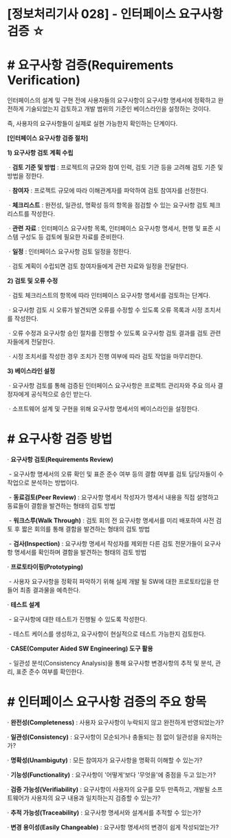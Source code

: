 # [정보처리기사 028] - 인터페이스 요구사항 검증 ☆



# **# 요구사항 검증(Requirements Verification)**

인터페이스의 설계 및 구현 전에 사용자들의 요구사항이 요구사항 명세서에 정확하고 완전하게 기술되었는지 검토하고 개발 범위의 기준인 베이스라인을 설정하는 것이다.

즉, 사용자의 요구사항들이 실제로 실현 가능한지 확인하는 단계이다.



**[인터페이스 요구사항 검증 절차]**

**1) 요구사항 검토 계획 수립**

​        · **검토 기준 및 방법** : 프로젝트의 규모와 참여 인력, 검토 기관 등을 고려해 검토 기준 및 방법을 정한다.

​        · **참여자** : 프로젝트 규모에 따라 이해관계자를 파악하여 검토 참여자를 선정한다.

​        · **체크리스트** : 완전성, 일관성, 명확성 등의 항목을 점검할 수 있는 요구사항 검토 체크리스트를 작성한다.

​        · **관련** **자료** : 인터페이스 요구사항 목록, 인터페이스 요구사항 명세서, 현행 및 표준 시스템 구성도 등 검토에 필요한 자료를 준비한다.

​        · **일정** : 인터페이스 요구사항 검토 일정을 정한다.

​        · 검토 계획이 수립되면 검토 참여자들에게 관련 자료와 일정을 전달한다.

**2) 검토 및 오류 수정**

​        · 검토 체크리스트의 항목에 따라 인터페이스 요구사항 명세서를 검토하는 단계다.

​        · 요구사항 검토 시 오류가 발견되면 오류를 수정할 수 있도록 오류 목록과 시정 조치서를 작성한다.

​        · 오류 수정과 요구사항 승인 절차를 진행할 수 있도록 요구사항 검토 결과를 검토 관련자들에게 전달한다.

​        · 시정 조치서를 작성한 경우 조치가 진행 여부에 따라 검토 작업을 마무리한다.

**3) 베이스라인 설정**

​        · 요구사항 검토를 통해 검증된 인터페이스 요구사항은 프로젝트 관리자와 주요 의사 결정자에게 공식적으로 승인 받는다.

​        · 소프트웨어 설계 및 구현을 위해 요구사항 명세서의 베이스라인을 설정한다.



# **# 요구사항 검증 방법**

· **요구사항 검토(Requirements Review)**

​        \- 요구사항 명세서의 오류 확인 및 표준 준수 여부 등의 결함 여부를 검토 담당자들이 수작업으로 분석하는 방법이다.

​        \- **동료검토(Peer Review)** : 요구사항 명세서 작성자가 명세서 내용을 직접 설명하고 동료들이 결함을 발견하는 형태의 검토 방법

​        \- **워크스루(Walk Through)** : 검토 회의 전 요구사항 명세서를 미리 배포하여 사전 검토 후 짧은 회의를 통해 결함을 발견하는 형태의 검토 방법

​        \- **검사(Inspection)** : 요구사항 명세서 작성자를 제외한 다른 검토 전문가들이 요구사항 명세서를 확인하며 결함을 발견하는 형태의 검토 방법



· **프로토타이핑(Prototyping)**

​        \- 사용자 요구사항을 정확히 파악하기 위해 실제 개발 될 SW에 대한 프로토타입을 만들어 최종 결과물을 예측한다.



· **테스트 설계**

​        \- 요구사항에 대한 테스트가 진행될 수 있도록 작성한다.

​        \- 테스트 케이스를 생성하고, 요구사항이 현실적으로 테스트 가능한지 검토한다.



· **CASE(Computer Aided SW Engineering) 도구 활용**

​        \- 일관성 분석(Consistency Analysis)을 통해 요구사항 변경사항의 추적 및 분석, 관리, 표준 준수 여부를 확인한다.



# **# 인터페이스 요구사항 검증의 주요 항목**

· **완전성(Completeness)** : 사용자 요구사항이 누락되지 않고 완전하게 반영되었는가?

· **일관성(Consistency)** : 요구사항이 모순되거나 충돌되는 점 없이 일관성을 유지하는가?

· **명확성(Unambiguty)** : 모든 참여자가 요구사항을 명확히 이해할 수 있는가?

· **기능성(Functionality)** : 요구사항이 '어떻게'보다 '무엇을'에 중점을 두고 있는가?

· **검증 가능성(Verifiability)** : 요구사항이 사용자의 요구를 모두 만족하고, 개발될 소프트웨어가 사용자의 요구 내용과 일치하는지 검증할 수 있는가?

· **추적 가능성(Traceability)** : 요구사항 명세서와 설계서를 추적할 수 있는가?

· **변경 용이성(Easily Changeable)** : 요구사항 명세서의 변경이 쉽게 작성되었는가?